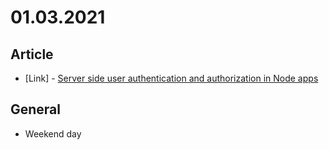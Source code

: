 # 01.03.2021

## Article

- \[Link\] - [Server side user authentication and authorization in Node apps](https://medium.com/javascript-in-plain-english/server-side-user-authentication-and-authorization-in-node-apps-733c387c7103)

## General

- Weekend day
